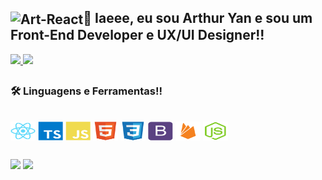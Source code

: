 <h2> <img align="center" alt="Art-React" height="30" width="30" src="https://camo.githubusercontent.com/b079fe922f00c4b86f1b724fbc2e8141c468794ce8adbc9b7456e5e1ad09c622/68747470733a2f2f6564656e742e6769746875622e696f2f537570657254696e7949636f6e732f696d616765732f7376672f6769746875622e737667"/>👋 Iaeee, eu sou Arthur Yan e sou um Front-End Developer e UX/UI Designer!! </h2>
<a href="https://github.com/arthuryan08">
  <img height="180em" src="https://github-readme-stats.vercel.app/api?username=arthuryan08&show_icons=true&theme=gotham&include_all_commits=true&count_private=true"/>
  <img height="180em" src="https://github-readme-stats.vercel.app/api/top-langs/?username=arthuryan08&layout=compact&langs_count=7&theme=gotham"/>
</a>

##
<h3> 🛠 Linguagens e Ferramentas!! </h3>
<div style="display: inline_block" style="margin: 50px"><br>
    <img align="center" alt="Art-React" height="30" width="40" src="https://raw.githubusercontent.com/devicons/devicon/master/icons/react/react-original.svg">
    <img align="center" alt="Art-Ts" height="30" width="40" src="https://raw.githubusercontent.com/devicons/devicon/master/icons/typescript/typescript-plain.svg">
    <img align="center" alt="Art-Js" height="30" width="40" src="https://raw.githubusercontent.com/devicons/devicon/master/icons/javascript/javascript-plain.svg">
    <img align="center" alt="Art-HTML" height="30" width="40" src="https://raw.githubusercontent.com/devicons/devicon/master/icons/html5/html5-original.svg">
    <img align="center" alt="Art-CSS" height="30" width="40" src="https://raw.githubusercontent.com/devicons/devicon/master/icons/css3/css3-original.svg">
    <img align="center" alt="Art-CSS" height="30" width="40" src="https://raw.githubusercontent.com/devicons/devicon/master/icons/bootstrap/bootstrap-plain.svg">
    <img align="center" alt="Art-CSS" height="30" width="40" src="https://raw.githubusercontent.com/devicons/devicon/master/icons/firebase/firebase-plain.svg">
  <img align="center" alt="Art-CSS" height="30" width="40" src="https://raw.githubusercontent.com/devicons/devicon/master/icons/nodejs/nodejs-plain.svg">
</div>

##
<div> 
  <a href="https://instagram.com/_arthuryan" target="_blank"><img src="https://img.shields.io/badge/-Instagram-%23E4405F?style=for-the-badge&logo=instagram&logoColor=white" target="_blank"></a>
  <a href="https://www.linkedin.com/in/arthuryan8/" target="_blank"><img src="https://img.shields.io/badge/-LinkedIn-%230077B5?style=for-the-badge&logo=linkedin&logoColor=white" target="_blank"></a> 
</div>
